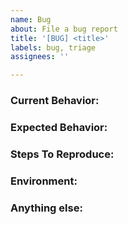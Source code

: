 ```yaml
---
name: Bug
about: File a bug report
title: '[BUG] <title>'
labels: bug, triage
assignees: ''

---
```


<!--
Note: Please search to see if an issue already exists for the bug you encountered.
-->

### Current Behavior:
<!-- A concise description of what you're experiencing. -->

### Expected Behavior:
<!-- A concise description of what you expected to happen. -->

### Steps To Reproduce:
<!--
Example: steps to reproduce the behavior:
1. In this environment...
2. With this config...
3. Run '...'
4. See error...
-->

### Environment:
<!--
Example:
- SUNDIALS version: 7.0.0
- OS: Ubuntu 20.04
- Compiler: gcc 8.5.0
-->

### Anything else:
<!--
Links? References? Anything that will give us more context about the issue that you are encountering!
-->
